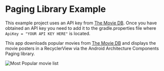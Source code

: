 # Paging Library Example

This example project uses an API key from [The Movie DB](https://www.themoviedb.org).
Once you have obtained an API key you need to add it to the gradle.properties file where `ApiKey = "YOUR API KEY HERE"` is located.

This app downloads popular movies from [The Movie DB](https://www.themoviedb.org) and displays the movie posters in a RecyclerView via the Android Architecture Components Paging library.

![Most Popular movie list](http://www.billcombsdevelopment.com/img/pagingLibraryExample.png)
